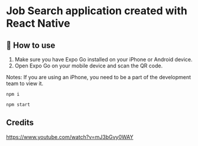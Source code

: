 # Job Search application created with React Native

## 🚀 How to use

1. Make sure you have Expo Go installed on your iPhone or Android device.
2. Open Expo Go on your mobile device and scan the QR code.

Notes: If you are using an iPhone, you need to be a part of the development team to view it.

```
npm i
```

```
npm start
```

## Credits

https://www.youtube.com/watch?v=mJ3bGvy0WAY
